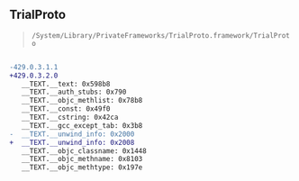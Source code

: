 ## TrialProto

> `/System/Library/PrivateFrameworks/TrialProto.framework/TrialProto`

```diff

-429.0.3.1.1
+429.0.3.2.0
   __TEXT.__text: 0x598b8
   __TEXT.__auth_stubs: 0x790
   __TEXT.__objc_methlist: 0x78b8
   __TEXT.__const: 0x49f0
   __TEXT.__cstring: 0x42ca
   __TEXT.__gcc_except_tab: 0x3b8
-  __TEXT.__unwind_info: 0x2000
+  __TEXT.__unwind_info: 0x2008
   __TEXT.__objc_classname: 0x1448
   __TEXT.__objc_methname: 0x8103
   __TEXT.__objc_methtype: 0x197e

```

